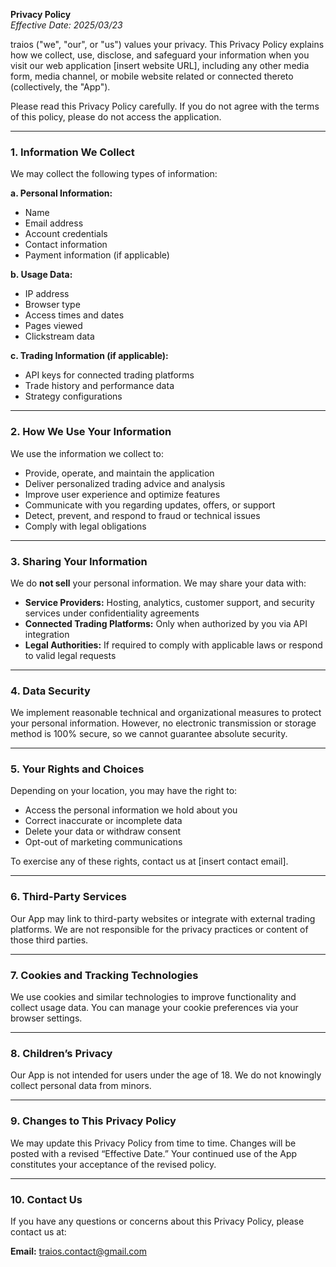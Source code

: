 **Privacy Policy**  
*Effective Date: 2025/03/23*

traios ("we", "our", or "us") values your privacy. This Privacy Policy explains how we collect, use, disclose, and safeguard your information when you visit our web application [insert website URL], including any other media form, media channel, or mobile website related or connected thereto (collectively, the "App").

Please read this Privacy Policy carefully. If you do not agree with the terms of this policy, please do not access the application.

---

### 1. Information We Collect

We may collect the following types of information:

**a. Personal Information:**  
- Name  
- Email address  
- Account credentials  
- Contact information  
- Payment information (if applicable)

**b. Usage Data:**  
- IP address  
- Browser type  
- Access times and dates  
- Pages viewed  
- Clickstream data

**c. Trading Information (if applicable):**  
- API keys for connected trading platforms  
- Trade history and performance data  
- Strategy configurations

---

### 2. How We Use Your Information

We use the information we collect to:

- Provide, operate, and maintain the application  
- Deliver personalized trading advice and analysis  
- Improve user experience and optimize features  
- Communicate with you regarding updates, offers, or support  
- Detect, prevent, and respond to fraud or technical issues  
- Comply with legal obligations

---

### 3. Sharing Your Information

We do **not sell** your personal information. We may share your data with:

- **Service Providers:** Hosting, analytics, customer support, and security services under confidentiality agreements  
- **Connected Trading Platforms:** Only when authorized by you via API integration  
- **Legal Authorities:** If required to comply with applicable laws or respond to valid legal requests

---

### 4. Data Security

We implement reasonable technical and organizational measures to protect your personal information. However, no electronic transmission or storage method is 100% secure, so we cannot guarantee absolute security.

---

### 5. Your Rights and Choices

Depending on your location, you may have the right to:

- Access the personal information we hold about you  
- Correct inaccurate or incomplete data  
- Delete your data or withdraw consent  
- Opt-out of marketing communications  

To exercise any of these rights, contact us at [insert contact email].

---

### 6. Third-Party Services

Our App may link to third-party websites or integrate with external trading platforms. We are not responsible for the privacy practices or content of those third parties.

---

### 7. Cookies and Tracking Technologies

We use cookies and similar technologies to improve functionality and collect usage data. You can manage your cookie preferences via your browser settings.

---

### 8. Children’s Privacy

Our App is not intended for users under the age of 18. We do not knowingly collect personal data from minors.

---

### 9. Changes to This Privacy Policy

We may update this Privacy Policy from time to time. Changes will be posted with a revised “Effective Date.” Your continued use of the App constitutes your acceptance of the revised policy.

---

### 10. Contact Us

If you have any questions or concerns about this Privacy Policy, please contact us at:

**Email:** traios.contact@gmail.com